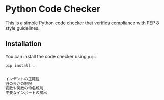 # Python Code Checker

This is a simple Python code checker that verifies compliance with PEP 8 style guidelines.

## Installation

You can install the code checker using `pip`:

```sh
pip install .


インデントの正確性
行の長さの制限
変数や関数の命名規則
不要なインポートの検出
